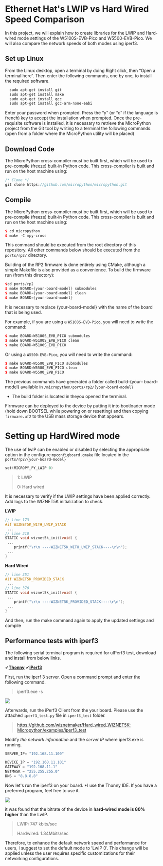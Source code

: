 # Ethernet Hat's LWIP vs Hard Wired Speed Comparison

In this project, we will explain how to create libraries for the LWIP and Hard-wired mode settings of the W5100S-EVB-Pico and W5500-EVB-Pico. We will also compare the network speeds of both modes using iperf3.

## Set up Linux
From the Linux desktop, open a terminal by doing Right click, then “Open a terminal here”. Then enter the following commands, one by one, to install the required software.

```cpp
  sudo apt-get install git
  sudo apt-get install make
  sudo apt-get install gcc
  sudo apt-get install gcc-arm-none-eabi

```
Enter your password when prompted. Press the “y” (or “o” if the language is french) key to accept the installation when prompted. Once the pre-requisite software is installed, it is necessary to retrieve the MicroPython project from the Git tool by writing to a terminal the following commands (open from a folder where the MicroPython utility will be placed)

## Download Code
The MicroPython cross-compiler must be built first, which will be used to pre-compile (freeze) built-in Python code. This cross-compiler is built and run on the host machine using:

```cpp
/* Clone */
git clone https://github.com/micropython/micropython.git

```

## Compile
The MicroPython cross-compiler must be built first, which will be used to pre-compile (freeze) built-in Python code. This cross-compiler is built and run on the host machine using:

```cpp
$ cd micropython
$ make -C mpy-cross
```

This command should be executed from the root directory of this repository. All other commands below should be executed from the `ports/rp2/` directory.

Building of the RP2 firmware is done entirely using CMake, although a simple Makefile is also provided as a convenience. To build the firmware run (from this directory):

```cpp
$cd ports/rp2
$ make BOARD={your-board-model} submodules
$ make BOARD={your-board-model} clean
$ make BOARD={your-board-model}
```

It is necessary to replace {your-board-model} with the name of the board that is being used.

For example, if you are using a `W5100S-EVB-Pico`, you will need to write the command:
```cpp
$ make BOARD=W5100S_EVB_PICO submodules
$ make BOARD=W5100S_EVB_PICO clean
$ make BOARD=W5100S_EVB_PICO
```
Or using a `W5500-EVB-Pico`, you will need to write the command:
```cpp
$ make BOARD=W5500_EVB_PICO submodules
$ make BOARD=W5500_EVB_PICO clean
$ make BOARD=W5500_EVB_PICO
```

The previous commands have generated a folder called build-{your– board–model} available in `/micropython/ports/rp2/{your-board-model}`
* The build folder is located in theyou opened the terminal.

Firmware can be deployed to the device by putting it into bootloader mode (hold down BOOTSEL while powering on or resetting) and then copying `firmware.uf2` to the USB mass storage device that appears.

# Setting up HardWired mode

The use of lwIP can be enabled or disabled by selecting the appropriate option in the configure `mpconfigboard.cmake` file located in the `ports/rp2/{your-board-model}`
```cpp
set(MICROPY_PY_LWIP 0)
```

>1: LWIP
>
>0: Hard wired

It is necessary to verify if the LWIP settings have been applied correctly. Add logs to the WIZNET5K initialization to check.

__LWIP__

```cpp
// line 173
#if WIZNET5K_WITH_LWIP_STACK
 ...
// line 210
STATIC void wiznet5k_init(void) {
 ...
	printf("\r\n ----WIZNET5K_WITH_LWIP_STACK----\r\n");
 ...
}

```

__Hard Wired__
```cpp
// line 351
#if WIZNET5K_PROVIDED_STACK
 ...
// line 370
STATIC void wiznet5k_init(void) {
 ...
	printf("\r\n ----WIZNET5K_PROVIDED_STACK----\r\n");
 ...    
}

```

And then, run the make command again to apply the updated settings and compile


## Performance tests with iperf3
The following serial terminal program is required for uIPerf3 test, download and install from below links.

&#10004;[**Thonny**][link-thonny]
&#10004;[**iPerf3**][link-iperf3]

First, run the iperf 3 server. Open a command prompt and enter the following command.
> iperf3.exe -s

![][link-iperf3_server]

Afterwards, run the iPerf3 Client from the your board.
Please use the attached `iperf3_test.py` file in `iperf3_test` folder.
>https://github.com/wiznetmaker/Hard_wired_WIZNET5K-Micropython/examples/iperf3_test

Modify *the network information* and the *server IP* where iperf3.exe is running.

```cpp
SERVER_IP= "192.168.11.100"

DEVICE_IP = "192.168.11.101"
GATEWAY = "192.168.11.1"
NETMASK = "255.255.255.0"
DNS = "8.8.8.8"
```

Now let's run the iperf3 on your board.
*I use the Thonny IDE. If you have a preferred program, feel free to use it.

![][link-iperf3_clinet]

it was found that the bitrate of the device in __hard-wired mode is 80% higher__ than the LwIP.
>LWIP: 747 kbits/sec
>
>Hardwired: 1.34Mbits/sec

Therefore, to enhance the default network speed and performance for users,
I suggest to set the default mode to 'LwIP 0'.
This change will be applied unless the user requires specific customizations for their networking configurations.

<!--
Link
-->

[link-thonny]: https://thonny.org/
[link-iperf3]: https://iperf.fr/iperf-download.php

[link-iperf3_server]: https://github.com/Wiznet/W5300-TOE-MicroPython/blob/main/static/images/uiPerf3/iperf3_server.png
[link-iperf3_clinet]: https://github.com/wiznetmaker/Hard_wired_WIZNET5K-Micropython/blob/main/images/iperf3_client.png
